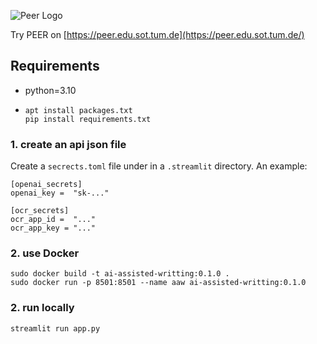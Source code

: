![Peer Logo](https://github.com/Kasneci-Lab/AI-assisted-writing/blob/ui/img/Peer_logo.png?raw=true)

Try PEER on [https://peer.edu.sot.tum.de](https://peer.edu.sot.tum.de/)

## Requirements
- python=3.10
- ```
  apt install packages.txt
  pip install requirements.txt
  ```

### 1. create an api json file
Create a `secrects.toml` file under in a `.streamlit` directory.
An example:
```
[openai_secrets]
openai_key =  "sk-..."

[ocr_secrets]
ocr_app_id =  "..."
ocr_app_key = "..."
```

### 2. use Docker
```angular2html
sudo docker build -t ai-assisted-writting:0.1.0 .
sudo docker run -p 8501:8501 --name aaw ai-assisted-writting:0.1.0
```

### 2. run locally
```angular2html
streamlit run app.py
```
